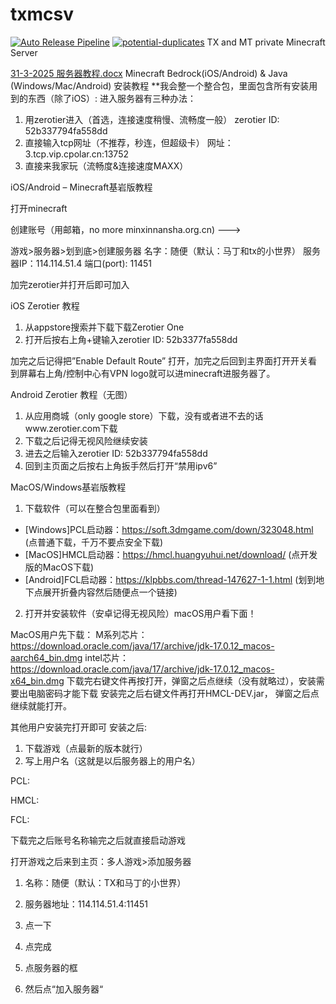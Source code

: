 # txmcsv
[![Auto Release Pipeline](https://github.com/txyyddss/txmcsv/actions/workflows/release.yml/badge.svg)](https://github.com/txyyddss/txmcsv/actions/workflows/release.yml) [![potential-duplicates](https://github.com/txyyddss/txmcsv/actions/workflows/checkissue.yml/badge.svg)](https://github.com/txyyddss/txmcsv/actions/workflows/checkissue.yml)
 TX and MT private Minecraft Server

[31-3-2025 服务器教程.docx](https://github.com/user-attachments/files/19614841/31-3-2025.docx)
Minecraft Bedrock(iOS/Android) &  Java (Windows/Mac/Android) 安装教程
**我会整一个整合包，里面包含所有安装用到的东西（除了iOS）:
进入服务器有三种办法：
1.	用zerotier进入（首选，连接速度稍慢、流畅度一般）
zerotier ID: 52b337794fa558dd
2.	直接输入tcp网址（不推荐，秒连，但超级卡）
网址：3.tcp.vip.cpolar.cn:13752
3.	直接来我家玩（流畅度&连接速度MAXX）

iOS/Android – Minecraft基岩版教程

打开minecraft





创建账号（用邮箱，no more minxinnansha.org.cn) --->













游戏>服务器>划到底>创建服务器
名字：随便（默认：马丁和tx的小世界）
服务器IP：114.114.51.4
端口(port): 11451

加完zerotier并打开后即可加入


iOS Zerotier 教程
1.	从appstore搜索并下载下载Zerotier One
2.	打开后按右上角+键输入zerotier ID: 52b3377fa558dd

加完之后记得把”Enable Default Route” 打开，加完之后回到主界面打开开关看到屏幕右上角/控制中心有VPN logo就可以进minecraft进服务器了。


Android Zerotier 教程（无图）
1.	从应用商城（only google store）下载，没有或者进不去的话www.zerotier.com下载
2.	下载之后记得无视风险继续安装
3.	进去之后输入zerotier ID: 52b337794fa558dd
4.	回到主页面之后按右上角扳手然后打开“禁用ipv6”




MacOS/Windows基岩版教程
1.	下载软件（可以在整合包里面看到）
-	[Windows]PCL启动器：https://soft.3dmgame.com/down/323048.html (点普通下载，千万不要点安全下载)
-	[MacOS]HMCL启动器：https://hmcl.huangyuhui.net/download/ (点开发版的MacOS下载)
-	[Android]FCL启动器：https://klpbbs.com/thread-147627-1-1.html (划到地下点展开折叠内容然后随便点一个链接)
2.	打开并安装软件（安卓记得无视风险）macOS用户看下面！

MacOS用户先下载：
M系列芯片：https://download.oracle.com/java/17/archive/jdk-17.0.12_macos-aarch64_bin.dmg
intel芯片：https://download.oracle.com/java/17/archive/jdk-17.0.12_macos-x64_bin.dmg 
下载完右键文件再按打开，弹窗之后点继续（没有就略过），安装需要出电脑密码才能下载
安装完之后右键文件再打开HMCL-DEV.jar， 弹窗之后点继续就能打开。

其他用户安装完打开即可
安装之后:
1.	下载游戏（点最新的版本就行）
2.	写上用户名（这就是以后服务器上的用户名）

PCL:











HMCL:









FCL:









下载完之后账号名称输完之后就直接启动游戏

打开游戏之后来到主页：多人游戏>添加服务器
1.	名称：随便（默认：TX和马丁的小世界）
2.	服务器地址：114.114.51.4:11451
3.	点一下
4.	点完成




1.	点服务器的框
2.	 然后点“加入服务器“




